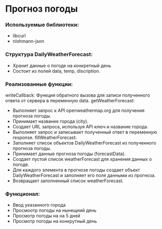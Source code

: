 # Прогноз погоды

### Используемые библиотеки:
- libcurl
- nlohmann-json

### Структура DailyWeatherForecast:

- Хранит данные о погоде на конкретный день
- Состоит из полей data, temp, discription.

### Реализованные функции:
writeCallback: 
Функция обратного вызова для записи полученного ответа от сервера в переменную data.
 getWeatherForecast:
- Выполняет запрос к API openweathermap.org для получения прогноза погоды.
- Принимает название города (city).
- Создает URL запроса, используя API ключ и название города.
- Выполняет запрос и записывает полученный ответ в переменную response.
  fillWeatherForecast:
- Заполняет список объектов DailyWeatherForecast из полученного прогноза погоды.
- Принимает данные прогноза погоды (forecastData).
- Создает пустой список weatherForecast для хранения данных о погоде.
- Для каждого элемента в прогнозе погоды создает объект DailyWeatherForecast и заполняет его поля данными из прогноза.
- Возвращает заполненный список weatherForecast.

### Функционал:
- Ввод указанного города 
- Просмоотр погоды на нынещний день
- Просмотр погоды на на 5 дней
- Просмотр погоды на конкрутный день
